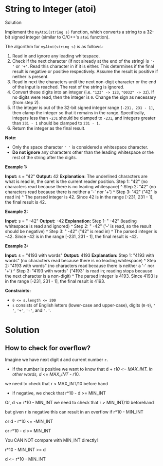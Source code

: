 # String to Integer (atoi)

Solution

Implement the `myAtoi(string s)` function, which converts a string to a 32-bit signed integer (similar to C/C++'s `atoi` function).

The algorithm for `myAtoi(string s)` is as follows:

1. Read in and ignore any leading whitespace.
2. Check if the next character (if not already at the end of the string) is `'-'` or `'+'`. Read this character in if it is either. This determines if the final result is negative or positive respectively. Assume the result is positive if neither is present.
3. Read in next the characters until the next non-digit character or the end of the input is reached. The rest of the string is ignored.
4. Convert these digits into an integer (i.e. `"123" -> 123`, `"0032" -> 32`). If no digits were read, then the integer is `0`. Change the sign as necessary (from step 2).
5. If the integer is out of the 32-bit signed integer range `[-231, 231 - 1]`, then clamp the integer so that it remains in the range. Specifically, integers less than `-231` should be clamped to `-231`, and integers greater than `231 - 1` should be clamped to `231 - 1`.
6. Return the integer as the final result.

**Note:**

- Only the space character `' '` is considered a whitespace character.
- **Do not ignore** any characters other than the leading whitespace or the rest of the string after the digits.

**Example 1:**

**Input:** s = "42"
**Output:** 42
**Explanation:** The underlined characters are what is read in, the caret is the current reader position.
Step 1: "42" (no characters read because there is no leading whitespace)
^
Step 2: "42" (no characters read because there is neither a '-' nor '+')
^
Step 3: "42" ("42" is read in)
^
The parsed integer is 42.
Since 42 is in the range [-231, 231 - 1], the final result is 42.

**Example 2:**

**Input:** s = "   -42"
**Output:** -42
**Explanation:**
Step 1: "   -42" (leading whitespace is read and ignored)
^
Step 2: "   -42" ('-' is read, so the result should be negative)
^
Step 3: "   -42" ("42" is read in)
^
The parsed integer is -42.
Since -42 is in the range [-231, 231 - 1], the final result is -42.

**Example 3:**

**Input:** s = "4193 with words"
**Output:** 4193
**Explanation:**
Step 1: "4193 with words" (no characters read because there is no leading whitespace)
^
Step 2: "4193 with words" (no characters read because there is neither a '-' nor '+')
^
Step 3: "4193 with words" ("4193" is read in; reading stops because the next character is a non-digit)
^
The parsed integer is 4193.
Since 4193 is in the range [-231, 231 - 1], the final result is 4193.

**Constraints:**

- `0 <= s.length <= 200`
- `s` consists of English letters (lower-case and upper-case), digits (`0-9`), `' '`, `'+'`, `'-'`, and `'.'`.


# Solution

## How to check for overflow? 

Imagine we have next digit `d` and current number `r`. 

- If the number is positive we want to know that d + r*10 <= MAX_INT. 
In other words, d <= MAX_INT - r*10.

we need to check that r < MAX_INT/10 before hand

- If negative, we check that r*10 - d >= MIN_INT

Or, d <= r*10 - MIN_INT
we need to check that r > MIN_INT/10 beforehand

but given r is negative this can result in an overflow if r*10 - MIN_INT

or d - r*10 <= -MIN_INT

or r*10 - d >= MIN_INT

You CAN NOT compare with MIN_INT directly!

r*10 - MIN_INT >= d

d <= r*10 - MIN_INT